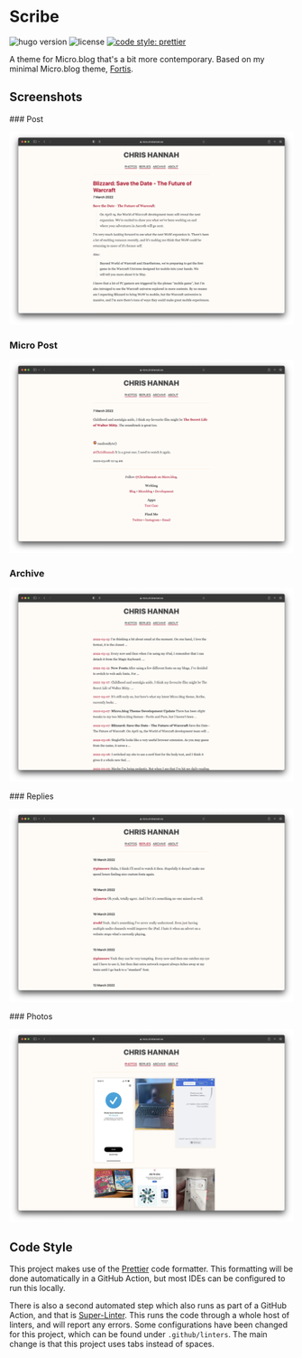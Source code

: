 # Scribe

![hugo version](https://img.shields.io/badge/Hugo-0.91-09f)
![license](https://img.shields.io/github/license/chrishannah/Scribe)
[![code style: prettier](https://img.shields.io/badge/code_style-prettier-ff69b4.svg?style=flat)](https://github.com/prettier/prettier)

A theme for Micro.blog that's a bit more contemporary. Based on my minimal Micro.blog theme, [Fortis](https://github.com/chrishannah/fortis).

## Screenshots

### Post

![post](images/post.png)

### Micro Post

![micro post](images/micro-post.png)

### Archive

![archive](images/archive.png)

### Replies

![replies](images/replies.png)

### Photos

![photos](images/photos.png)

## Code Style

This project makes use of the [Prettier](https://prettier.io) code formatter. This formatting will be done automatically in a GitHub Action, but most IDEs can be configured to run this locally.

There is also a second automated step which also runs as part of a GitHub Action, and that is [Super-Linter](https://github.com/github/super-linter). This runs the code through a whole host of linters, and will report any errors. Some configurations have been changed for this project, which can be found under `.github/linters`. The main change is that this project uses tabs instead of spaces.
